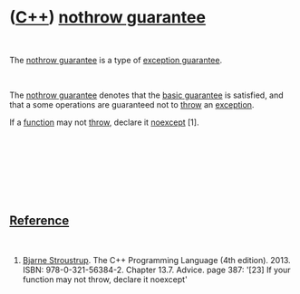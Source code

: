 



 

 

 

 

 

([C++](Cpp.md)) [nothrow guarantee](CppNothrowGuarantee.md)
=============================================================

 

The [nothrow guarantee](CppNothrowGuarantee.md) is a type of [exception
guarantee](CppExceptionGuarantee.md).

 

The [nothrow guarantee](CppNothrowGuarantee.md) denotes that the [basic
guarantee](CppBasicGuarantee.md) is satisfied, and that a some
operations are guaranteed not to [throw](CppThrow.md) an
[exception](CppException.md).

If a [function](CppFunction.md) may not [throw](CppThrow.md), declare
it [noexcept](CppNoexcept.md) \[1\].

 

 

 

 

[Reference](CppReferences.md)
------------------------------

 

1.  [Bjarne Stroustrup](CppBjarneStroustrup.md). The C++ Programming
    Language (4th edition). 2013. ISBN: 978-0-321-56384-2. Chapter 13.7.
    Advice. page 387: '\[23\] If your function may not throw, declare it
    noexcept'

 

 

 

 

 





 




